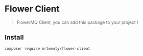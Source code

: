 # Flower Client

> FlowerMQ Client, you can add this package to your project !

## Install

```shell
composer require mrtwenty/flower-client
```


